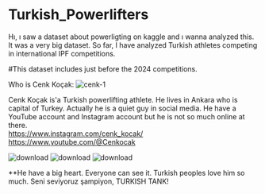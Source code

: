 # Turkish_Powerlifters


Hı, ı saw a dataset about powerligting on kaggle and ı wanna analyzed this.
It was a very big dataset.
So far, I have analyzed Turkish athletes competing in international IPF competitions.

#This dataset includes just before the 2024 competitions.


Who is Cenk Koçak: 
![cenk-1](https://github.com/3G3M3N/Turkish_Powerlifters/assets/83331577/6abb5469-4b58-41a0-8026-9b87e6eac5f6)

Cenk Koçak is'a Turkish powerlifting athlete. He lives in Ankara who is capital of Turkey. Actually he is a quiet guy in social media. He have a YouTube account and Instagram account but he is not so much online at there.
<br>
https://www.instagram.com/cenk_kocak/
<br>
https://www.youtube.com/@Cenkocak

![download](https://github.com/3G3M3N/Turkish_Powerlifters/assets/83331577/e68e52aa-6ee1-48e0-af24-a74fe2bc8e6d)
![download](https://github.com/3G3M3N/Turkish_Powerlifters/assets/83331577/3c50e52c-05b3-4032-b83b-fd62515d2074)
![download](https://github.com/3G3M3N/Turkish_Powerlifters/assets/83331577/9c1b613d-ab8b-492e-9f92-bdf04dceb178)


**He have a big heart. Everyone can see it. Turkish peoples love him so much. Seni seviyoruz şampiyon, TURKISH TANK!
